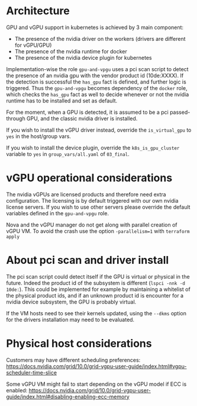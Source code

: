 # Architecture

GPU and vGPU support in kubernetes is achieved by 3 main component:
- The presence of the nvidia driver on the workers (drivers are different for vGPU/GPU)
- The presence of the nvidia runtime for docker
- The presence of the nvidia device plugin for kubernetes

Implementation-wise the role `gpu-and-vpgu` uses a pci scan script to detect the presence of an nvidia gpu with the vendor product id (10de:XXXX). If the detection
is successful the `has_gpu` fact is defined, and further logic is triggered. Thus the `gpu-and-vpgu` becomes dependency of the `docker` role, which checks the `has_gpu` fact as well to decide whenever or not the nvidia runtime has to be installed and set as default.

For the moment, when a GPU is detected, it is assumed to be a pci passed-through GPU, and the classic nvidia driver is installed.

If you wish to install the vGPU driver instead, override the `is_virtual_gpu` to `yes` in the host/group vars.

If you wish to install the device plugin, override the `k8s_is_gpu_cluster` variable to `yes` in `group_vars/all.yaml` of `03_final`.


# vGPU operational considerations

The nvidia vGPUs are licensed products and therefore need extra configuration. The licensing is by default triggered with our own nvidia license servers. If you wish to use other servers please override the default variables defined in the `gpu-and-vpgu` role.

Nova and the vGPU manager do not get along with parallel creation of vGPU VM. To avoid the crash use the option `-parallelism=1` with `terraform apply`


# About pci scan and driver install

The pci scan script could detect itself if the GPU is virtual or physical in the future. Indeed the product id of the subsystem is different (`lspci -nnk -d 10de:`). This could be implemented for example by maintaining a whitelist of the physical product ids, and if an unknown product id is encounter for a nvidia device subsystem, the GPU is probably virtual.

If the VM hosts need to see their kernels updated, using the `--dkms` option for the drivers installation may need to be evaluated.

# Physical host considerations

Customers may have different scheduling preferences:
https://docs.nvidia.com/grid/10.0/grid-vgpu-user-guide/index.html#vgpu-scheduler-time-slice

Some vGPU VM might fail to start depending on the vGPU model if ECC is enabled:
https://docs.nvidia.com/grid/10.0/grid-vgpu-user-guide/index.html#disabling-enabling-ecc-memory
